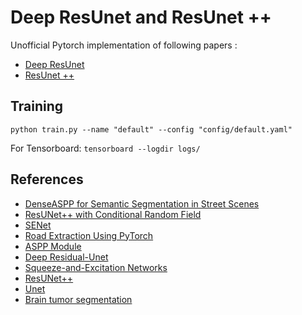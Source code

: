 # Deep ResUnet and ResUnet ++ 
Unofficial Pytorch implementation of following papers :
* [Deep ResUnet](https://arxiv.org/pdf/1711.10684.pdf)
* [ResUnet ++](https://arxiv.org/pdf/1911.07067.pdf)

## Training
```buildoutcfg
python train.py --name "default" --config "config/default.yaml"
```
For Tensorboard:
``tensorboard --logdir logs/
``
## References
- [DenseASPP for Semantic Segmentation in Street Scenes](https://github.com/DeepMotionAIResearch/DenseASPP)
- [ResUNet++ with Conditional Random Field](https://github.com/DebeshJha/ResUNetplusplus_with-CRF-and-TTA)
- [SENet](https://github.com/moskomule/senet.pytorch)
- [Road Extraction Using PyTorch](https://github.com/jeffwen/road_building_extraction)
- [ASPP Module](https://medium.com/@aidanaden/deeplabv3-pytorch-code-explained-line-by-line-sort-of-19e729bb2af6)
- [Deep Residual-Unet](https://arxiv.org/pdf/1711.10684.pdf)
- [Squeeze-and-Excitation Networks](https://arxiv.org/pdf/1709.01507.pdf)
- [ResUNet++](https://arxiv.org/pdf/1911.07067.pdf)
- [Unet](https://arxiv.org/pdf/1505.04597.pdf)
- [Brain tumor segmentation](https://github.com/galprz/brain-tumor-segmentation)
